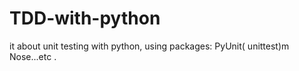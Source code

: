 # TDD-with-python
it about unit testing with python, using packages: PyUnit( unittest)m Nose...etc .
